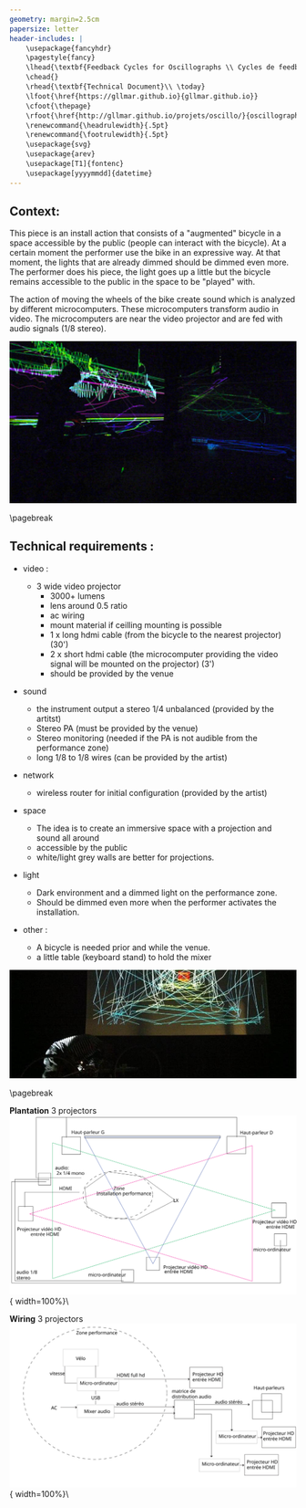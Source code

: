 ```yaml
---
geometry: margin=2.5cm
papersize: letter
header-includes: |
    \usepackage{fancyhdr}
    \pagestyle{fancy}
	\lhead{\textbf{Feedback Cycles for Oscillographs \\ Cycles de feedback pour Oscillographes}}
	\chead{}
	\rhead{\textbf{Technical Document}\\ \today}
	\lfoot{\href{https://gllmar.github.io}{gllmar.github.io}}
	\cfoot{\thepage}
	\rfoot{\href{http://gllmar.github.io/projets/oscillo/}{oscillographe}}
	\renewcommand{\headrulewidth}{.5pt}
	\renewcommand{\footrulewidth}{.5pt}
	\usepackage{svg}
    \usepackage{arev}
	\usepackage[T1]{fontenc}
	\usepackage[yyyymmdd]{datetime}
---
```


## Context:
This piece is an install action that consists of a "augmented" bicycle in a space accessible by the public (people can interact with the bicycle). At a certain moment the performer use the bike in an expressive way. At that moment, the lights that are already dimmed should be dimmed even more. The performer does his piece, the light goes up a little but the bicycle remains accessible to the public in the space to be "played" with.  

The action of moving the wheels of the bike create sound which is analyzed by different microcomputers. These microcomputers transform audio in video. The microcomputers are near the video projector and are fed with audio signals (1/8 stereo).

![immersive space with projections on walls\label{immersive_space}](img/b_9.jpg)



 \pagebreak

## Technical requirements : 

* video :
	* 3 wide video projector 
		* 3000+ lumens
		* lens around 0.5 ratio 
		* ac wiring
		* mount material if ceilling mounting is possible
		* 1 x long hdmi cable (from the bicycle to the nearest projector) (30')
		* 2 x short hdmi cable (the microcomputer providing the video signal will be mounted on the projector) (3')
		* should be provided by the venue

* sound 
	* the instrument output a stereo 1/4 unbalanced (provided by the artitst)
	* Stereo PA (must be provided by the venue)
	* Stereo monitoring (needed if the PA is not audible from the performance zone)
	* long 1/8 to 1/8 wires (can be provided by the artist)

* network
	* wireless router for initial configuration (provided by the artist)

* space 
	* The idea is to create an immersive space with a projection and sound all around
	* accessible by the public
	* white/light grey walls are better for projections. 

* light 
	* Dark environment and a dimmed light on the performance zone. 
	* Should be dimmed even more when the performer activates the installation. 

* other :
	* A bicycle is needed prior and while the venue.
	* a little table (keyboard stand) to hold the mixer  

![dimmed light on the performer\label{dimmed_light_on_the_performer}](img/hexa_1.jpg)


\pagebreak

**Plantation** 3 projectors \
![plantation.svg](svg/o3_plantation.svg){ width=100%}\

**Wiring** 3 projectors \
![branchements.svg](svg/o3_branchements.svg){ width=100%}\


